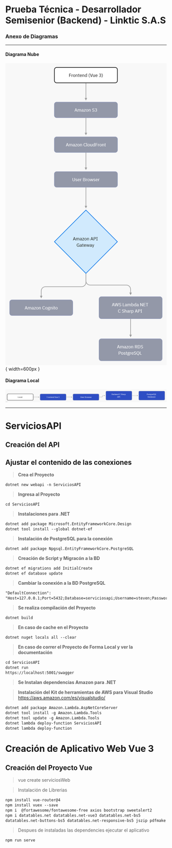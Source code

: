 # Prueba Técnica - Desarrollador Semisenior (Backend) - Linktic S.A.S

### Anexo de Diagramas

---

#### Diagrama Nube

![Diagrama Nube](./diagramaAmazonNube.png){ width=600px }

#### Diagrama Local

![Diagrama Local](./diagramaLocal.png)

---

# ServiciosAPI
## Creación del API
## Ajustar el contenido de las conexiones
> **Crea el Proyecto**
``` 
dotnet new webapi -n ServiciosAPI 
```

> **Ingresa al Proyecto**
```
cd ServiciosAPI 
```

> **Instalaciones para .NET**
```	
dotnet add package Microsoft.EntityFrameworkCore.Design
dotnet tool install --global dotnet-ef
```	
> **Instalación de PostgreSQL para la conexión**

```	
dotnet add package Npgsql.EntityFrameworkCore.PostgreSQL
```	
> **Creación de Script y Migracón a la BD**
```	
dotnet ef migrations add InitialCreate
dotnet ef database update
```
> **Cambiar la conexión a la BD PostgreSQL**
```	
"DefaultConnection": "Host=127.0.0.1;Port=5432;Database=serviciosapi;Username=steven;Password=******;"
```	


> **Se realiza compilación del Proyecto**
```	
dotnet build
```
> **En caso de cache en el Proyecto**
```	
dotnet nuget locals all --clear
```
> **En caso de correr el Proyecto de Forma Local y ver la documentación**
```	
cd ServiciosAPI 
dotnet run
https://localhost:5001/swagger
```

> **Se Instalan dependencias Amazon para .NET**

> **Instalación del Kit de herramientas de AWS para Visual Studio**
> https://aws.amazon.com/es/visualstudio/

``` 
dotnet add package Amazon.Lambda.AspNetCoreServer
dotnet tool install -g Amazon.Lambda.Tools
dotnet tool update -g Amazon.Lambda.Tools
dotnet lambda deploy-function ServiciosAPI
dotnet lambda deploy-function 
```
>

# Creación de Aplicativo Web Vue 3

## Creación del Proyecto Vue
> vue create serviciosWeb


> Instalación de Librerias
```
npm install vue-router@4
npm install vuex --save
npm i  @fortawesome/fontawesome-free axios bootstrap sweetalert2
npm i datatables.net datatables.net-vue3 datatables.net-bs5 datatables.net-buttons-bs5 datatables.net-responsive-bs5 jszip pdfmake
```

> Despues de instaladas las dependencies ejecutar el aplicativo 
```
npm run serve
```